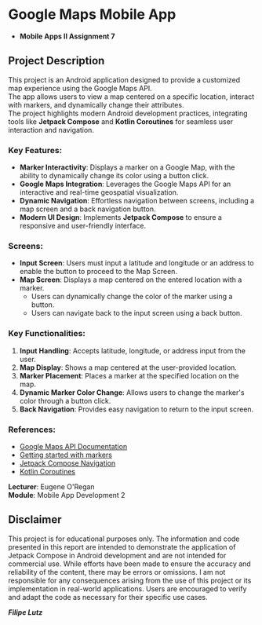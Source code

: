 # Google Maps Mobile App

- **Mobile Apps II Assignment 7**

## Project Description

This project is an Android application designed to provide a customized map experience using the Google Maps API.  
The app allows users to view a map centered on a specific location, interact with markers, and dynamically change their attributes.  
The project highlights modern Android development practices, integrating tools like **Jetpack Compose** and **Kotlin Coroutines** for seamless user interaction and navigation.

### Key Features:

- **Marker Interactivity**: Displays a marker on a Google Map, with the ability to dynamically change its color using a button click.
- **Google Maps Integration**: Leverages the Google Maps API for an interactive and real-time geospatial visualization.
- **Dynamic Navigation**: Effortless navigation between screens, including a map screen and a back navigation button.
- **Modern UI Design**: Implements **Jetpack Compose** to ensure a responsive and user-friendly interface.

### Screens:

- **Input Screen**: Users must input a latitude and longitude or an address to enable the button to proceed to the Map Screen.
- **Map Screen**: Displays a map centered on the entered location with a marker.
  - Users can dynamically change the color of the marker using a button.
  - Users can navigate back to the input screen using a back button.

### Key Functionalities:

1. **Input Handling**: Accepts latitude, longitude, or address input from the user.
2. **Map Display**: Shows a map centered at the user-provided location.
3. **Marker Placement**: Places a marker at the specified location on the map.
4. **Dynamic Marker Color Change**: Allows users to change the marker's color through a button click.
5. **Back Navigation**: Provides easy navigation to return to the input screen.

### References:

- [Google Maps API Documentation](https://developers.google.com/maps/documentation/android-sdk/overview)  
- [Getting started with markers](https://developers.google.com/maps/documentation/android-sdk/marker#getting_started_with_markers)
- [Jetpack Compose Navigation](https://developer.android.com/jetpack/compose/navigation)  
- [Kotlin Coroutines](https://kotlinlang.org/docs/coroutines-overview.html)  

**Lecturer**: Eugene O'Regan  
**Module**: Mobile App Development 2  

## Disclaimer

This project is for educational purposes only. 
The information and code presented in this report are intended to demonstrate the application of Jetpack Compose in Android development and are not intended for commercial use. 
While efforts have been made to ensure the accuracy and reliability of the content, there may be errors or omissions. 
I am not responsible for any consequences arising from the use of this project or its implementation in real-world applications. 
Users are encouraged to verify and adapt the code as necessary for their specific use cases.

***Filipe Lutz***
